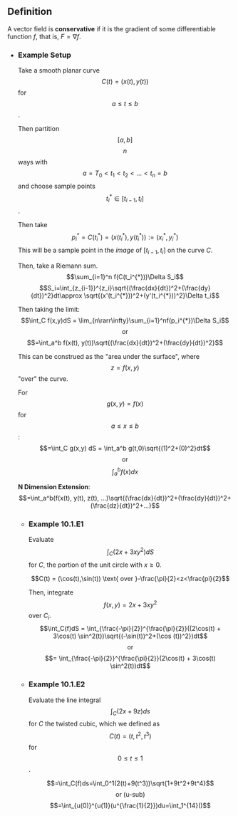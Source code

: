 ## Definition
A vector field is **conservative** if it is the gradient of some differentiable function $f$, that is, $F = \nabla f$.
- ### Example Setup
  Take a smooth planar curve $$C(t) = (x(t),y(t))$$ for $$a \leq t \leq b$$. 
  
  Then partition $$[a,b]$$ $$n$$ ways with $$a=T_0<t_1<t_2<...<t_n=b$$ and choose sample points $$t_i^{*}\in [t_{i-1},t_i]$$.
  
  Then take $$p_i^{*}=C(t_i^{*})=(x(t_i^{*}),y(t_i^{*})):=(x_i^{*},y_i^{*})$$
  This will be a sample point in the *image* of $[t_{i-1},t_i]$ on the curve $C$.
  
  Then, take a Riemann sum.
  $$\sum_{i=1}^n f(C(t_i^{*}))\Delta S_i$$
  $$S_i=\int_{z_{i-1}}^{z_i}\sqrt{(\frac{dx}{dt})^2+(\frac{dy}{dt})^2}dt\approx \sqrt{(x'(t_i^{*}))^2+(y'(t_i^{*}))^2}\Delta t_i$$
  
  Then taking the limit:
  $$\int_C f(x,y)dS = \lim_{n\rarr\infty}\sum_{i=1}^nf(p_i^{*})\Delta S_i$$
  $$\text{or}$$
  $$=\int_a^b f(x(t), y(t))\sqrt{(\frac{dx}{dt})^2+(\frac{dy}{dt})^2}$$
  
  This can be construed as the "area under the surface", where $$z=f(x,y)$$ "over" the curve.
  
  For $$g(x,y) = f(x)$$ for $$a \leq x \leq b$$:
  $$=\int_C g(x,y) dS = \int_a^b g(t,0)\sqrt{(1)^2+(0)^2}dt$$
  $$\text{or}$$
  $$\int_a^bf(x)dx$$
  
  **N Dimension Extension**:
  $$=\int_a^b(f(x(t), y(t), z(t), ...)\sqrt{(\frac{dx}{dt})^2+(\frac{dy}{dt})^2+(\frac{dz}{dt})^2+...}$$
	- ### Example 10.1.E1
	  Evaluate $$\int_C(2x+3xy^2)dS$$ for $C$, the portion of the unit circle with $x \geq 0$.
	  
	  $$C(t) = (\cos(t),\sin(t)) \text{ over }-\frac{\pi}{2}<z<\frac{pi}{2}$$
	  
	  Then, integrate $$f(x,y) = 2x + 3xy^2$$ over $C_i$.
	  $$\int_C(f)dS = \int_{\frac{-\pi}{2}}^{\frac{\pi}{2}}((2\cos(t) + 3\cos(t) \sin^2(t))\sqrt{(-\sin(t))^2+(\cos (t))^2})dt$$
	  $$\text{or}$$
	  $$= \int_{\frac{-\pi}{2}}^{\frac{\pi}{2}}(2\cos(t) + 3\cos(t) \sin^2(t))dt$$
	- ### Example 10.1.E2
	  Evaluate the line integral $$\int_C(2x+9z)ds$$ for $C$ the twisted cubic, which we defined as $$C(t) = (t, t^2, t^3)$$ for $$0 \leq t \leq 1$$.
	  
	  $$=\int_C(f)ds=\int_0^1(2(t)+9(t^3))\sqrt{1+9t^2+9t^4}$$
	  $$\text{or (u-sub)}$$
	  $$=\int_{u(0)}^{u(1)}(u^{\frac{1}{2}})du=\int_1^{14}()$$
